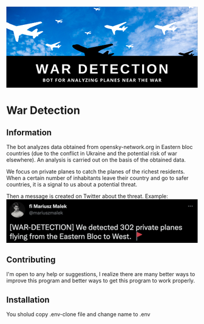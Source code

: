 ![alt text](https://github.com/mariuszmalek/war-detection/blob/master/assets/image.png?raw=true)

# War Detection

## Information
The bot analyzes data obtained from opensky-network.org in Eastern bloc countries (due to the conflict in Ukraine and the potential risk of war elsewhere). An analysis is carried out on the basis of the obtained data.

We focus on private planes to catch the planes of the richest residents. When a certain number of inhabitants leave their country and go to safer countries, it is a signal to us about a potential threat.

Then a message is created on Twitter about the threat. Example:
![alt text](https://github.com/mariuszmalek/war-detection/blob/master/assets/twitt.png?raw=true)


## Contributing
I'm open to any help or suggestions, I realize there are many better ways to improve this program and better ways to get this program to work properly.

## Installation
You sholud copy .env-clone file and change name to .env